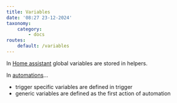 ```yaml
---
title: Variables
date: '08:27 23-12-2024'
taxonomy:
    category:
        - docs
routes:
    default: /variables
---
```


In [Home assistant](/home-assisant) global variables are stored in helpers.

In [automations](/home-assistant-automations)...
* trigger specific variables are defined in trigger
* generic variables are defined as the first action of automation
